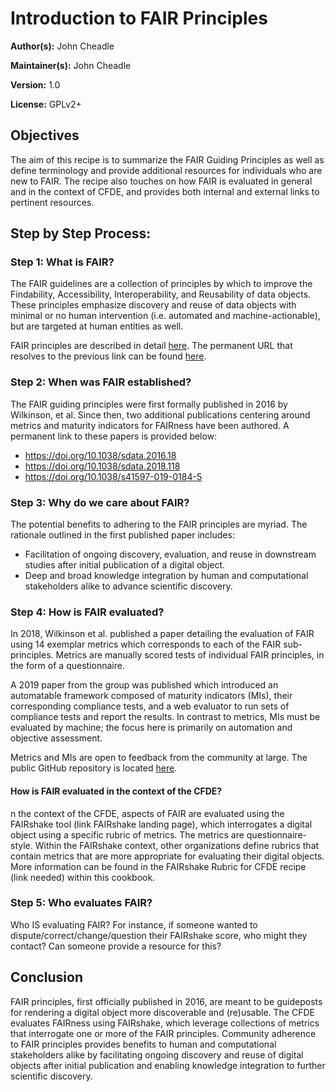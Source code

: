 # Introduction to FAIR Principles

**Author(s):** John Cheadle

**Maintainer(s):** John Cheadle

**Version:** 1.0

**License:** GPLv2+

## Objectives
The aim of this recipe is to summarize the FAIR Guiding Principles as well as define terminology and provide additional resources for individuals who are new to FAIR.  The recipe also touches on how FAIR is evaluated in general and in the context of CFDE, and provides both internal and external links to pertinent resources.

## Step by Step Process:

### Step 1: What is FAIR?
The FAIR guidelines are a collection of principles by which to improve the Findability, Accessibility, Interoperability, and Reusability of data objects.  These principles emphasize discovery and reuse of data objects with minimal or no human intervention (i.e. automated and machine-actionable), but are targeted at human entities as well.

FAIR principles are described in detail [here](https://www.go-fair.org/fair-principles/).  The permanent URL that resolves to the previous link can be found [here](https://doi.org/10.25504/FAIRsharing.WWI10U).

### Step 2: When was FAIR established?
The FAIR guiding principles were first formally published in 2016 by Wilkinson, et al.  Since then, two additional publications centering around metrics and maturity indicators for FAIRness have been authored.  A permanent link to these papers is provided below:

* https://doi.org/10.1038/sdata.2016.18
* https://doi.org/10.1038/sdata.2018.118
* https://doi.org/10.1038/s41597-019-0184-5
    
### Step 3: Why do we care about FAIR?
The potential benefits to adhering to the FAIR principles are myriad.  The rationale outlined in the first published paper includes:

* Facilitation of ongoing discovery, evaluation, and reuse in downstream studies after initial publication of a digital object.
* Deep and broad knowledge integration by human and computational stakeholders alike to advance scientific discovery.
  
### Step 4: How is FAIR evaluated?
In 2018, Wilkinson et al. published a paper detailing the evaluation of FAIR using 14 exemplar metrics which corresponds to each of the FAIR sub-principles.  Metrics are manually scored tests of individual FAIR principles, in the form of a questionnaire.

A 2019 paper from the group was published which introduced an automatable framework composed of maturity indicators (MIs), their corresponding compliance tests, and a web evaluator to run sets of compliance tests and report the results.  In contrast to metrics, MIs must be evaluated by machine; the focus here is primarily on automation and objective assessment.

Metrics and MIs are open to feedback from the community at large.  The public GitHub repository is located [here](https://github.com/FAIRMetrics).

#### How is FAIR evaluated in the context of the CFDE?
n the context of the CFDE, aspects of FAIR are evaluated using the FAIRshake tool (link FAIRshake landing page), which interrogates a digital object using a specific rubric of metrics.  The metrics are questionnaire-style.  Within the FAIRshake context, other organizations define rubrics that contain metrics that are more appropriate for evaluating their digital objects.  More information can be found in the FAIRshake Rubric for CFDE recipe (link needed) within this cookbook.
    
### Step 5: Who evaluates FAIR?
Who IS evaluating FAIR?  For instance, if someone wanted to dispute/correct/change/question their FAIRshake score, who might they contact?  Can someone provide a resource for this?

## Conclusion
FAIR principles, first officially published in 2016, are meant to be guideposts for rendering a digital object more discoverable and (re)usable.  The CFDE evaluates FAIRness using FAIRshake, which leverage collections of metrics that interrogate one or more of the FAIR principles.  Community adherence to FAIR principles provides benefits to human and computational stakeholders alike by facilitating ongoing discovery and reuse of digital objects after initial publication and enabling knowledge integration to further scientific discovery.
